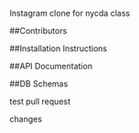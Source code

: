 Instagram clone for nycda class

##Contributors

##Installation Instructions

##API Documentation

##DB Schemas

test pull request

changes